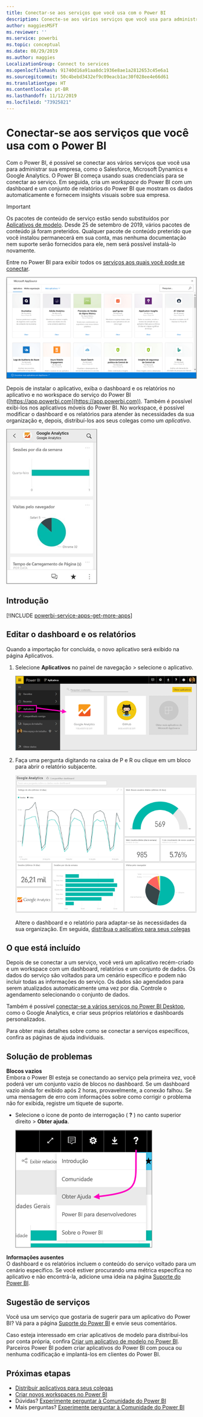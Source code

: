 ```yaml
---
title: Conectar-se aos serviços que você usa com o Power BI
description: Conecte-se aos vários serviços que você usa para administrar sua empresa, como o Salesforce, Microsoft Dynamics CRM e Google Analytics.
author: maggiesMSFT
ms.reviewer: ''
ms.service: powerbi
ms.topic: conceptual
ms.date: 08/29/2019
ms.author: maggies
LocalizationGroup: Connect to services
ms.openlocfilehash: 91740d16a91aa8dc1936e8ae1a2812653c45e6a1
ms.sourcegitcommit: 50c4bebd3432ef9c09eacb1ac30f028ee4e66d61
ms.translationtype: HT
ms.contentlocale: pt-BR
ms.lasthandoff: 11/12/2019
ms.locfileid: "73925821"
---
```

# <a name="connect-to-the-services-you-use-with-power-bi"></a>Conectar-se aos serviços que você usa com o Power BI
Com o Power BI, é possível se conectar aos vários serviços que você usa para administrar sua empresa, como o Salesforce, Microsoft Dynamics e Google Analytics. O Power BI começa usando suas credenciais para se conectar ao serviço. Em seguida, cria um *workspace* do Power BI com um dashboard e um conjunto de relatórios do Power BI que mostram os dados automaticamente e fornecem insights visuais sobre sua empresa.

>[!IMPORTANT]
>Os pacotes de conteúdo de serviço estão sendo substituídos por [Aplicativos de modelo](https://docs.microsoft.com/power-bi/service-template-apps-overview). Desde 25 de setembro de 2019, vários pacotes de conteúdo já foram preteridos. Qualquer pacote de conteúdo preterido que você instalou permanecerá em sua conta, mas nenhuma documentação nem suporte serão fornecidos para ele, nem será possível instalá-lo novamente.

Entre no Power BI para exibir todos os [serviços aos quais você pode se conectar](https://app.powerbi.com/getdata/services). 

![Aplicativos do AppSource](media/service-connect-to-services/overview.png)

Depois de instalar o aplicativo, exiba o dashboard e os relatórios no aplicativo e no workspace do serviço do Power BI ([https://app.powerbi.com](https://app.powerbi.com)). Também é possível exibi-los nos aplicativos móveis do Power BI. No workspace, é possível modificar o dashboard e os relatórios para atender às necessidades da sua organização e, depois, distribuí-los aos seus colegas como um *aplicativo*. 

![Aplicativo Google Analytics no aplicativo móvel do Power BI](media/service-connect-to-services/power-bi-service-mobile-app-240.png)

## <a name="get-started"></a>Introdução
[!INCLUDE [powerbi-service-apps-get-more-apps](./includes/powerbi-service-apps-get-more-apps.md)]

## <a name="edit-the-dashboard-and-reports"></a>Editar o dashboard e os relatórios
Quando a importação for concluída, o novo aplicativo será exibido na página Aplicativos.

1. Selecione **Aplicativos** no painel de navegação > selecione o aplicativo.
   
     ![Página Aplicativos](media/service-connect-to-services/power-bi-service-apps-open-app.png)
2. Faça uma pergunta digitando na caixa de P e R ou clique em um bloco para abrir o relatório subjacente. 
   
    ![Dashboard do Google Analytics](media/service-connect-to-services/googleanalytics2.png)
   
    Altere o dashboard e o relatório para adaptar-se às necessidades da sua organização. Em seguida, [distribua o aplicativo para seus colegas](service-create-distribute-apps.md)

## <a name="whats-included"></a>O que está incluído
Depois de se conectar a um serviço, você verá um aplicativo recém-criado e um workspace com um dashboard, relatórios e um conjunto de dados. Os dados do serviço são voltados para um cenário específico e podem não incluir todas as informações do serviço. Os dados são agendados para serem atualizados automaticamente uma vez por dia. Controle o agendamento selecionando o conjunto de dados.

Também é possível [conectar-se a vários serviços no Power BI Desktop](desktop-data-sources.md), como o Google Analytics, e criar seus próprios relatórios e dashboards personalizados.  

Para obter mais detalhes sobre como se conectar a serviços específicos, confira as páginas de ajuda individuais.

## <a name="troubleshooting"></a>Solução de problemas
**Blocos vazios**  
Embora o Power BI esteja se conectando ao serviço pela primeira vez, você poderá ver um conjunto vazio de blocos no dashboard. Se um dashboard vazio ainda for exibido após 2 horas, provavelmente, a conexão falhou. Se uma mensagem de erro com informações sobre como corrigir o problema não for exibida, registre um tíquete de suporte.

* Selecione o ícone de ponto de interrogação ( **?** ) no canto superior direito > **Obter ajuda**.
  
    ![Ícone Obter ajuda](media/service-connect-to-services/power-bi-service-get-help.png)

**Informações ausentes**  
O dashboard e os relatórios incluem o conteúdo do serviço voltado para um cenário específico. Se você estiver procurando uma métrica específica no aplicativo e não encontrá-la, adicione uma ideia na página [Suporte do Power BI](https://support.powerbi.com/forums/265200-power-bi).

## <a name="suggesting-services"></a>Sugestão de serviços
Você usa um serviço que gostaria de sugerir para um aplicativo do Power BI? Vá para a página [Suporte do Power BI](https://support.powerbi.com/forums/265200-power-bi) e envie seus comentários.

Caso esteja interessado em criar aplicativos de modelo para distribuí-los por conta própria, confira [Criar um aplicativo de modelo no Power BI](service-template-apps-create.md). Parceiros Power BI podem criar aplicativos do Power BI com pouca ou nenhuma codificação e implantá-los em clientes do Power BI. 

## <a name="next-steps"></a>Próximas etapas
* [Distribuir aplicativos para seus colegas](service-create-distribute-apps.md)
* [Criar novos workspaces no Power BI](service-create-the-new-workspaces.md)
* Dúvidas? [Experimente perguntar à Comunidade do Power BI](https://community.powerbi.com/)
* Mais perguntas? [Experimente perguntar à Comunidade do Power BI](https://community.powerbi.com/)

